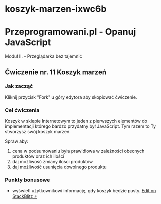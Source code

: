 # koszyk-marzen-ixwc6b

# Przeprogramowani.pl - Opanuj JavaScript

Moduł II. - Przeglądarka bez tajemnic

## Ćwiczenie nr. 11 Koszyk marzeń

### Jak zacząć

Kliknij przycisk "Fork" u góry edytora aby skopiować ćwiczenie.

### Cel ćwiczenia

Koszyk w sklepie Internetowym to jeden z pierwszych elementów do implementacji którego bardzo przydatny był JavaScript. Tym razem to Ty stworzysz swój koszyk marzeń.

Spraw aby:

1. cena w podsumowaniu była prawidłowa w zależności obecnych produktów oraz ich ilości
2. daj możliwość zmiany ilości produktów
3. daj możliwość usunięcia dowolnego produktu

### Punkty bonusowe

- wyświetl użytkownikowi informację, gdy koszyk będzie pusty.
  [Edit on StackBlitz ⚡️](https://stackblitz.com/edit/koszyk-marzen-ixwc6b)
